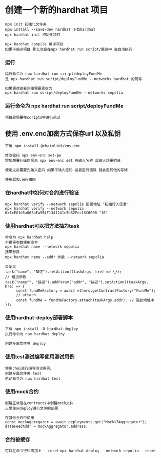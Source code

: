 # 创建一个新的hardhat 项目
```
npm init 初始化文件夹
npm install --save-dev hardhat 下载hardhat
npx hardhat init 初始化项目

npx hardhat compile 编译项目
如果不编译项目 那么也会在npx hardhat run script/路径中 会自动执行
```

### 运行
````
运行命令为 npx hardhat run script/deployFundMe
是 npx hardhat run script/deployFundMe --networks hardhat 的简写

如果更改部署网络需要更改为
npx hardhat run script/deployFundMe --networks sepolia
````
### 运行命令为 npx hardhat run script/deployFundMe
```项目是需要在scripts中进行启动```

## 使用 .env.enc加密方式保存url 以及私钥
```
下载 npm install @chainlink/env-enc

修改密码 npx env-enc set-pw
增加想要存储的信息 npx env-enc set 先输入名称 后输入想要的值

使用之前需要先输入密码 如果不输入密码 或者密码错误 就会走其他的存储

使用就和.env相同
```

### 在hardhat中如何对合约进行验证
```
npx hardhat verify --network sepolia 部署地址 "初始传入信息"
npx hardhat verify --network sepolia 0x1cE81d8a865aFa954F1341241c5b32Fec16C6E00 "10"
```

### 使用hardhat可以把方法抽为task
```
命令为 npx hardhat help
不携带参数使用命令
npx hardhat name --network sepolia
携带参数
npx hardhat name --addr 参数 --network sepolia

自定义
task("name", "描述").setAction((taskArgs, hre) => {});
// 增加参数
task("name"", "描述").addParam("addr", "描述").setAction((taskArgs, hre) => {
     const fundMeFactory = await ethers.getContractFactory("FundMe");
     // attach
     const fundMe = fundMeFactory.attach(taskArgs.addr); // 贴到地址中
});
```

### 使用hardhat-deploy部署脚本
```
下载 npm install -D hardhat-deploy
执行命令为 npx hardhat deploy

创建专属文件夹 deploy
```

### 使用test测试编写使用测试用例
```
使用chai进行编写测试用例。
创建专属文件夹 test 
启动命令为 npx hardhat test
```

### 使用mock合约
```
创建正常是在contracts中创建mock文件
正常使用deploy进行文件的部署

在其他合约中使用
const mockAggregator = await deployments.get("MockV3Aggregator");
dataFeedAddr = mockAggregator.address;
```

### 合约被缓存
`可以在命令行后面加上 --reset`
`npx hardhat deploy --network sepolia --reset`